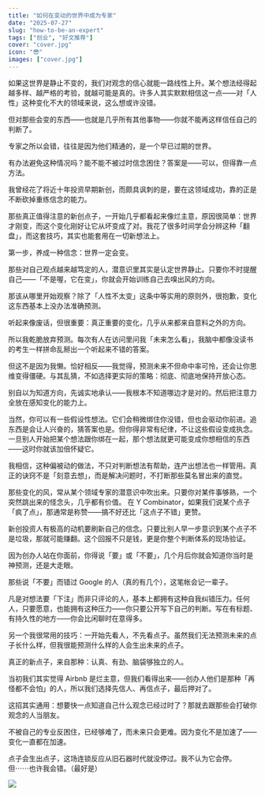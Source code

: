 ```yaml
---
title: "如何在变动的世界中成为专家"
date: "2025-07-27"
slug: "how-to-be-an-expert"
tags: ["创业", "好文推荐"]
cover: "cover.jpg"
icon: "😎"
images: ["cover.jpg"]
---
```

如果这世界是静止不变的，我们对观念的信心就能一路线性上升。某个想法经得起越多样、越严格的考验，就越可能是真的。许多人其实默默相信这一点——对「人性」这种变化不大的领域来说，这么想或许没错。



但对那些会变的东西——也就是几乎所有其他事物——你就不能再这样信任自己的判断了。



专家之所以会错，往往是因为他们精通的，是一个早已过期的世界。



有办法避免这种情况吗？能不能不被过时信念困住？答案是——可以，但得靠一点方法。



我曾经花了将近十年投资早期新创，而颇具讽刺的是，要在这领域成功，靠的正是不断砍掉重练信念的能力。



那些真正值得注意的新创点子，一开始几乎都看起来像烂主意，原因很简单：世界才刚变，而这个变化刚好让它从坏变成了对。我花了很多时间学会分辨这种「翻盘」，而这套技巧，其实也能套用在一切新想法上。



第一步，养成一种信念：世界一定会变。



那些对自己观点越来越笃定的人，潜意识里其实是认定世界静止。只要你不时提醒自己——「不是喔，它在变」，你就会开始训练自己去嗅出风的方向。



那该从哪里开始观察？除了「人性不太变」这条中等实用的原则外，很抱歉，变化这东西基本上没办法准确预测。



听起来像废话，但很重要：真正重要的变化，几乎从来都来自意料之外的方向。



所以我乾脆放弃预测。每次有人在访问里问我「未来怎么看」，我脑中都像没读书的考生一样拼命乱掰出一个听起来不错的答案。



但这不是因为我懒。恰好相反——我觉得，预测未来不但命中率可怜，还会让你思维变得僵硬。与其乱猜，不如选择更实际的策略：彻底、彻底地保持开放心态。



别自以为知道方向，先诚实地承认——我根本不知道哪边才是对的。然后把注意力全放在感知变化的能力上。



当然，你可以有一些假设性想法。它们会稍微绑住你没错，但也会驱动你前进。追东西是会让人兴奋的，猜答案也是。但你得非常有纪律，不让这些假设变成执念。
一旦别人开始把某个想法跟你绑在一起，那个想法就更可能变成你想相信的东西——这时你就该加倍怀疑它。



我相信，这种偏被动的做法，不只对判断想法有帮助，连产出想法也一样管用。真正的诀窍不是「刻意去想」，而是解决问题时，不打断那些莫名冒出来的直觉。



那些变化的风，常从某个领域专家的潜意识中吹出来。只要你对某件事够熟，一个突然跳出来的怪念头，几乎都有价值。
在 Y Combinator，如果我们说某个点子「疯了点」，那通常是称赞——搞不好还比「这点子不错」更赞。



新创投资人有极高的动机要刷新自己的信念。只要比别人早一步意识到某个点子不是垃圾，那就可能赚翻。这个回报不只是钱，更是你整个判断体系的现场验证。



因为创办人站在你面前，你得说「要」或「不要」，几个月后你就会知道你当时是神预测，还是大走眼。



那些说「不要」而错过 Google 的人（真的有几个），这笔帐会记一辈子。



凡是对想法要「下注」而非只评论的人，基本上都拥有这种自我纠错压力。任何人，只要愿意，也能拥有这种压力——你只要公开写下自己的判断。写在有标题、有持久性的地方——你会比闲聊时在意得多。



另一个我很常用的技巧：一开始先看人，不先看点子。虽然我们无法预测未来的点子长什么样，但我很能预测什么样的人会生出未来的点子。



真正的新点子，来自那种：认真、有劲、脑袋够独立的人。



当初我们其实觉得 Airbnb 是烂主意，但我们看得出来——创办人他们是那种「再怪都不会怕」的人，所以我们选择先信人、再信点子，最后押对了。



这招其实通用：想要快一点知道自己什么观念已经过时了？那就去跟那些会打破你观念的人当朋友。



不被自己的专业反困住，已经够难了，而未来只会更难。因为变化不是加速了——变化一直都在加速。



点子会生出点子，这场连锁反应从旧石器时代就没停过。我不认为它会停。
但⋯⋯也许我会错。（最好是）




![](https://prod-files-secure.s3.us-west-2.amazonaws.com/112d0858-5090-4d34-a606-b75eb8d65fd2/46476355-9cf3-4e99-9b7a-3531bc426380/1000202064.png?X-Amz-Algorithm=AWS4-HMAC-SHA256&X-Amz-Content-Sha256=UNSIGNED-PAYLOAD&X-Amz-Credential=ASIAZI2LB466RUJVKVBE%2F20250807%2Fus-west-2%2Fs3%2Faws4_request&X-Amz-Date=20250807T062300Z&X-Amz-Expires=3600&X-Amz-Security-Token=IQoJb3JpZ2luX2VjEE4aCXVzLXdlc3QtMiJHMEUCIFSrcsYlxeCGzBpsXIFfYL%2B8yIy5O2Wcldm3Kfbdd0RyAiEAjJPNFVdzdXb4UevZ9MeKcvIq6aGLlGOppV6JxY16f8AqiAQIh%2F%2F%2F%2F%2F%2F%2F%2F%2F%2F%2FARAAGgw2Mzc0MjMxODM4MDUiDCesl4FT0dFzj849iSrcA6mcMwuRWZrAMEIS4IFc13iY6fn%2ByeyR0ESoTQ8kbqfejSdc2JKVDynCvSVPtyv1NMA%2Fo7KcBOCisGPMwdb19N3liTwk1pd%2FfOPItToQ1NhKv0ZLdZoVMqRa1jESiWmJELtjhZTh6TP55zKiN7U6GwmTF6zbJb93RllcczEcG70RTsu0mL9DP%2FWY6D1j0iJTk1DntAeeY8AlHpx7SfLRKMe0hTiqs8qr%2FDVAhr1%2F%2FdRLnzpFigc1DQFjOfSv7mmfAIeyojEXSFbImMlBEFJ8kqkPjqRZUaXlQboO2WN3HlTmn998flSIlt3hMb%2Fk5SmHqwk1snSi375Xsl838Llm3Y7oQRDzcK8I961nFF7ij1kXGuT9IvndLn%2B9yA1GDtQmCeUiyin0HseyGFyBrTqorJnisWfwG6NJ7RsXcL9bdKTCVVCU%2BRbX1yTaWUmDQ7jJm1IvTw76GShTiRVLer%2BiqqM4cWkHvZKztWeo5PJEFdUHPv3m5%2BTyWtOzpSrH8vS2Kp1SOHlgFcti%2FeeXx6ob0DTzaksdjxdhw0V3XoH5a%2FbbS7%2FqaSZYiE81g8KQXpJGm9VLDpo7%2FZIPKkfYBVgffZAZkITlKAXH8JS5f8wRvyRfD8OmUoIiSfjnshCsMN%2F20MQGOqUBo4J2wJfzm4iVZfLXBBRwajm48w7jS%2FzsMzClItfZMrmjRJR%2BKBtEfIVNXHY9VlgJW7Xz%2BNo2jcJ0T9NZ%2BIgYE94JkFLDR1cVmU8WW0yItHLOXubAZywD%2Bw7q0hXta6uspbZkbj4KczwTXYEfnFhrqFwiuAAyL6gyx14FyP7huGrUYoOybH0xdP3fSEDkw91e9bEL9Z%2BInDo25x9s7mUQeGaIadRZ&X-Amz-Signature=d8ea19a58c304540935aa0c97b7841ef828878dbfda4f7b9fab509b51b919894&X-Amz-SignedHeaders=host&x-amz-checksum-mode=ENABLED&x-id=GetObject)

